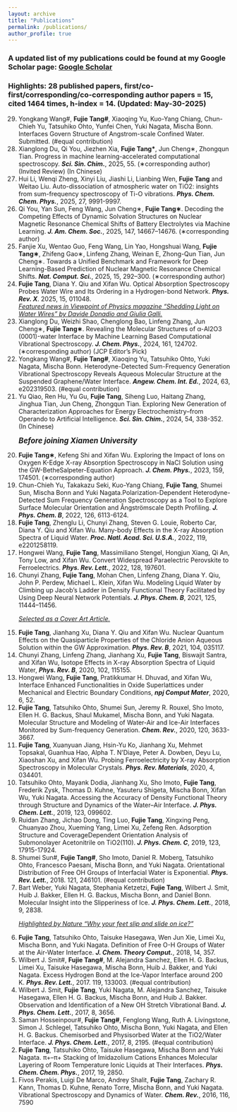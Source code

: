 ```yaml
---
layout: archive
title: "Publications"
permalink: /publications/
author_profile: true
---
```

### A updated list of my publications could be found at my Google Scholar page: [Google Scholar](https://scholar.google.com/citations?user=-Rx1hiIAAAAJ&hl=en) 

### **Highlights**: 28 published papers, first/co-first/corresponding/co-corresponding author papers = 15, cited 1464 times, h-index = 14. (Updated: May-30-2025)

<ol reversed>
<li>Yongkang Wang#, <b>Fujie Tang#</b>, Xiaoqing Yu, Kuo-Yang Chiang, Chun-Chieh Yu, Tatsuhiko Ohto, Yunfei Chen, Yuki Nagata, Mischa Bonn. Interfaces Govern Structure of Angstrom-scale Confined Water. Submitted. (#equal contribution)</li>

<li>Xianglong Du, Qi You, Jiezhen Xia, <b>Fujie Tang*</b>, Jun Cheng∗, Zhongqun Tian. Progress in machine learning-accelerated computational spectroscopy. <b><i>Sci. Sin. Chim.</i></b>, 2025, 55. (∗corresponding author) (Invited Review) (In Chinese)</li>

<li>Hui Li, Wenqi Zheng, Xinyi Liu, Jiashi Li, Lianbing Wen, <b>Fujie Tang</b> and Weitao Liu. Auto-dissociation of atmospheric water on TiO2: insights from sum-frequency spectroscopy of Ti-O vibrations. <b><i>Phys. Chem. Chem. Phys.</i></b>, 2025, 27, 9991-9997.</li>

<li>Qi You, Yan Sun, Feng Wang, Jun Cheng∗, <b>Fujie Tang∗</b>. Decoding the Competing Effects of Dynamic Solvation Structures on Nuclear Magnetic Resonance Chemical Shifts of Battery Electrolytes via Machine Learning. <b><i>J. Am. Chem. Soc.</i></b>, 2025, 147, 14667–14676. (∗corresponding author)</li>

<li>Fanjie Xu, Wentao Guo, Feng Wang, Lin Yao, Hongshuai Wang, <b>Fujie Tang∗</b>, Zhifeng Gao∗, Linfeng Zhang, Weinan E, Zhong-Qun Tian, Jun Cheng∗. Towards a Unified Benchmark and Framework for Deep Learning-Based Prediction of Nuclear Magnetic Resonance Chemical Shifts. <b><i>Nat. Comput. Sci.</i></b>, 2025, 15, 292–300. (∗corresponding author)</li>

<li><b>Fujie Tang</b>, Diana Y. Qiu and Xifan Wu. Optical Absorption Spectroscopy Probes Water Wire and Its Ordering in a Hydrogen-bond Network. <b><i>Phys. Rev. X</i></b>. 2025, 15, 011048.</li>
<u><i>Featured news in Viewpoint of Physics magazine “Shedding Light on Water Wires” by Davide Donadio and Giulia Galli.</i></u>

<li>Xianglong Du, Weizhi Shao, Chenglong Bao, Linfeng Zhang, Jun Cheng∗, <b>Fujie Tang∗</b>. Revealing the Molecular Structures of α-Al2O3 (0001)-water Interface by Machine Learning Based Computational Vibrational Spectroscopy. <b><i>J. Chem. Phys.</i></b>, 2024, 161, 124702. (∗corresponding author) (JCP Editor’s Pick)</li>

<li>Yongkang Wang#, <b>Fujie Tang#</b>, Xiaoqing Yu, Tatsuhiko Ohto, Yuki Nagata, Mischa Bonn. Heterodyne-Detected Sum-Frequency Generation Vibrational Spectroscopy Reveals Aqueous Molecular Structure at the Suspended Graphene/Water Interface. <b><i>Angew. Chem. Int. Ed.</i></b>, 2024, 63, e202319503. (#equal contribution)</li>

<li>Yu Qiao, Ren Hu, Yu Gu, <b>Fujie Tang</b>, Siheng Luo, Haitang Zhang, Jinghua Tian, Jun Cheng, Zhongqun Tian. Exploring New Generation of Characterization Approaches for Energy Electrochemistry–from Operando to Artificial Intelligence. <b><i>Sci. Sin. Chim.</i></b>, 2024, 54, 338-352. (In Chinese)</li>

<b><i><big>Before joining Xiamen University</big></i></b>

<li><b>Fujie Tang∗</b>, Kefeng Shi and Xifan Wu. Exploring the Impact of Ions on Oxygen K-Edge X-ray Absorption Spectroscopy in NaCl Solution using the GW-BetheSalpeter-Equation Approach. <b><i>J. Chem. Phys.</i></b>, 2023, 159, 174501. (∗corresponding author)</li>

<li>Chun-Chieh Yu, Takakazu Seki, Kuo-Yang Chiang, <b>Fujie Tang</b>, Shumei Sun, Mischa Bonn and Yuki Nagata.Polarization-Dependent Heterodyne-Detected Sum Frequency Generation Spectroscopy as a Tool to Explore Surface Molecular Orientation and Ångströmscale Depth Profiling. <b><i>J. Phys. Chem. B</i></b>, 2022, 126, 6113-6124.</li>

<li><b>Fujie Tang</b>, Zhenglu Li, Chunyi Zhang, Steven G. Louie, Roberto Car, Diana Y. Qiu and Xifan Wu. Many-body Effects in the X-ray Absorption Spectra of Liquid Water. <b><i>Proc. Natl. Acad. Sci. U.S.A.</i></b>, 2022, 119, e2201258119.</li>

<li>Hongwei Wang, <b>Fujie Tang</b>, Massimiliano Stengel, Hongjun Xiang, Qi An, Tony Low, and Xifan Wu. Convert Widespread Paraelectric Perovskite to Ferroelectrics. <b><i>Phys. Rev. Lett.</i></b>, 2022, 128, 197601.</li>

<li>Chunyi Zhang, <b>Fujie Tang</b>, Mohan Chen, Linfeng Zhang, Diana Y. Qiu, John P. Perdew, Michael L. Klein, Xifan Wu. Modeling Liquid Water by Climbing up Jacob’s Ladder in Density Functional Theory Facilitated by Using Deep Neural Network Potentials. <b><i>J. Phys. Chem. B</i></b>, 2021, 125, 11444–11456.</li>

<u><i>Selected as a Cover Art Article.</u></i>

<li><b>Fujie Tang</b>, Jianhang Xu, Diana Y. Qiu and Xifan Wu. Nuclear Quantum Effects on the Quasiparticle Properties of the Chloride Anion Aqueous Solution within the GW Approximation. <b><i>Phys. Rev. B</i></b>, 2021, 104, 035117.</li>

<li>Chunyi Zhang, Linfeng Zhang, Jianhang Xu, <b>Fujie Tang</b>, Biswajit Santra, and Xifan Wu, Isotope Effects in X-ray Absorption Spectra of Liquid Water, <b><i>Phys. Rev. B</i></b>, 2020, 102, 115155.</li>

<li>Hongwei Wang, <b>Fujie Tang</b>, Pratikkumar H. Dhuvad, and Xifan Wu, Interface Enhanced Functionalities in Oxide Superlattices under Mechanical and Electric Boundary Conditions, <b><i>npj Comput Mater</i></b>, 2020, 6, 52.</li>

<li><b>Fujie Tang</b>, Tatsuhiko Ohto, Shumei Sun, Jeremy R. Rouxel, Sho Imoto, Ellen H. G. Backus, Shaul Mukamel, Mischa Bonn, and Yuki Nagata. Molecular Structure and Modeling of Water-Air and Ice-Air Interfaces Monitored by Sum-frequency Generation. <b><i>Chem. Rev.</i></b>, 2020, 120, 3633-3667.</li>

<li><b>Fujie Tang</b>, Xuanyuan Jiang, Hsin-Yu Ko, Jianhang Xu, Mehmet Topsakal, Guanhua Hao, Alpha T. N’Diaye, Peter A. Dowben, Deyu Lu, Xiaoshan Xu, and Xifan Wu. Probing Ferroelectricity by X-ray Absorption Spectroscopy in Molecular Crystals. <b><i>Phys. Rev. Materials</i></b>, 2020, 4, 034401.</li>

<li>Tatsuhiko Ohto, Mayank Dodia, Jianhang Xu, Sho Imoto, <b>Fujie Tang</b>, Frederik Zysk, Thomas D. Kuhne, Yasuteru Shigeta, Mischa Bonn, Xifan Wu, Yuki Nagata. Accessing the Accuracy of Density Functional Theory through Structure and Dynamics of the Water–Air Interface. <b><i>J. Phys. Chem. Lett.</i></b>, 2019, 123, 099602.</li>

<li>Ruidan Zhang, Jichao Dong, Ting Luo, <b>Fujie Tang</b>, Xingxing Peng, Chuanyao Zhou, Xueming Yang, Limei Xu, Zefeng Ren. Adsorption Structure and CoverageDependent Orientation Analysis of Submonolayer Acetonitrile on TiO2(110). <b><i>J. Phys. Chem. C</i></b>, 2019, 123, 17915-17924.</li>

<li>Shumei Sun#, <b>Fujie Tang#</b>, Sho Imoto, Daniel R. Moberg, Tatsuhiko Ohto, Francesco Paesani, Mischa Bonn, and Yuki Nagata. Orientational Distribution of Free OH Groups of Interfacial Water is Exponential. <b><i>Phys. Rev. Lett.</b></i>, 2018. 121, 246101. (#equal contribution)</li>

<li>Bart Weber, Yuki Nagata, Stephania Ketzetzi, <b>Fujie Tang</b>, Wilbert J. Smit, Huib J. Bakker, Ellen H. G. Backus, Mischa Bonn, and Daniel Bonn. Molecular Insight into the Slipperiness of Ice. <b><i>J. Phys. Chem. Lett.</b></i>, 2018, 9, 2838.</li>

<u><i>Highlighted by Nature “Why your feet slip and slide on ice?”</i></u>

<li><b>Fujie Tang</b>, Tatsuhiko Ohto, Taisuke Hasegawa, Wen Jun Xie, Limei Xu, Mischa Bonn, and Yuki Nagata. Definition of Free O-H Groups of Water at the Air-Water Interface. <b><i>J. Chem. Theory Comput.</i></b>, 2018, 14, 357.</li>

<li>Wilbert J. Smit#, <b>Fujie Tang#</b>, M. Alejandra Sanchez, Ellen H. G. Backus, Limei Xu, Taisuke Hasegawa, Mischa Bonn, Huib J. Bakker, and Yuki Nagata. Excess Hydrogen Bond at the Ice-Vapor Interface around 200 K. <b><i>Phys. Rev. Lett.</b></i>, 2017. 119, 133003. (#equal contribution)</li>

<li>Wilbert J. Smit, <b>Fujie Tang</b>, Yuki Nagata, M. Alejandra Sanchez, Taisuke Hasegawa, Ellen H. G. Backus, Mischa Bonn, and Huib J. Bakker. Observation and Identification of a New OH Stretch Vibrational Band. <b><i>J. Phys. Chem. Lett.</b></i>, 2017, 8, 3656.</li>

<li>Saman Hosseinpour#, <b>Fujie Tang#</b>, Fenglong Wang, Ruth A. Livingstone, Simon J. Schlegel, Tatsuhiko Ohto, Mischa Bonn, Yuki Nagata, and Ellen H. G. Backus. Chemisorbed and Physisorbed Water at the TiO2/Water Interface. <b><i>J. Phys. Chem. Lett.</b></i>, 2017, 8, 2195. (#equal contribution)</li>

<li><b>Fujie Tang</b>, Tatsuhiko Ohto, Taisuke Hasegawa, Mischa Bonn and Yuki Nagata. π+–π+ Stacking of Imidazolium Cations Enhances Molecular Layering of Room Temperature Ionic Liquids at Their Interfaces. <b><i>Phys. Chem. Chem. Phys.</b></i>, 2017, 19, 2850.</li>

<li>Fivos Perakis, Luigi De Marco, Andrey Shalit, <b>Fujie Tang</b>, Zachary R. Kann, Thomas D. Kuhne, Renato Torre, Mischa Bonn, and Yuki Nagata. Vibrational Spectroscopy and Dynamics of Water. <b><i>Chem. Rev.</b></i>, 2016, 116, 7590</li>

</ol>








